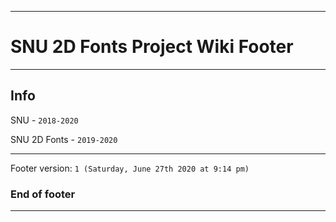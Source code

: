 
***

# SNU 2D Fonts Project Wiki Footer

***

## Info

SNU - `2018-2020`

SNU 2D Fonts - `2019-2020`

***

Footer version: `1 (Saturday, June 27th 2020 at 9:14 pm)`

### End of footer

***

